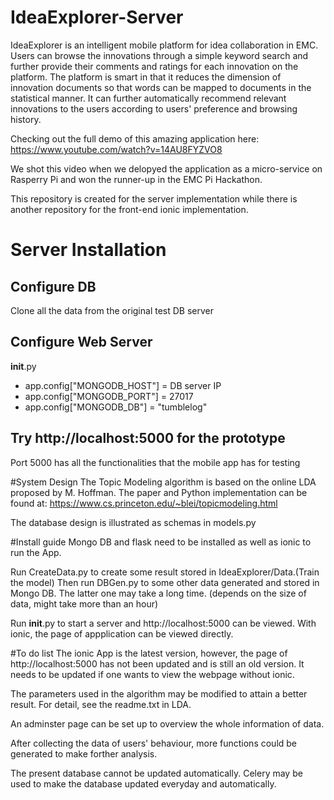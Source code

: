 # IdeaExplorer-Server
IdeaExplorer is an intelligent mobile platform for idea collaboration in EMC. Users can browse the innovations through a simple keyword search and further provide their comments and ratings for each innovation on the platform. The platform is smart in that it reduces the dimension of innovation documents so that words can be mapped to documents in the statistical manner. It can further automatically recommend relevant innovations to the users according to users' preference and browsing history. 

Checking out the full demo of this amazing application here: https://www.youtube.com/watch?v=14AU8FYZVO8


We shot this video when we delopyed the application as a micro-service on Rasperry Pi and won the runner-up in the EMC Pi Hackathon.


This repository is created for the server implementation while there is another repository for the front-end ionic implementation.


# Server Installation
Configure DB
--------------
Clone all the data from the original test DB server


Configure Web Server
--------------

__init__.py

- app.config["MONGODB_HOST"] = DB server IP
- app.config["MONGODB_PORT"] = 27017
- app.config["MONGODB_DB"] = "tumblelog"


Try http://localhost:5000 for the prototype
--------------
Port 5000 has all the functionalities that the mobile app has for testing


#System Design
The Topic Modeling algorithm is based on the online LDA proposed by M. Hoffman. The paper and Python implementation can be found at: https://www.cs.princeton.edu/~blei/topicmodeling.html

The database design is illustrated as schemas in models.py

#Install guide
Mongo DB and flask need to be installed as well as ionic to run the App.

Run CreateData.py to create some result stored in IdeaExplorer/Data.(Train the model) Then run DBGen.py to some other data generated and stored in Mongo DB. The latter one may take a long time. (depends on the size of data, might take more than an hour) 

Run __init__.py to start a server and  http://localhost:5000 can be viewed. With ionic, the page of appplication can be viewed directly.

#To do list
The ionic App is the latest version, however, the page of http://localhost:5000 has not been updated and is still an old version. It needs to be updated if one wants to view the webpage without ionic.

The parameters used in the algorithm may be modified to attain a better result. For detail, see the readme.txt in LDA.

An adminster page can be set up to overview the whole information of data. 

After collecting the data of users' behaviour, more functions could be generated to make forther analysis. 

The present database cannot be updated automatically. Celery may be used to make the database updated everyday and automatically.
